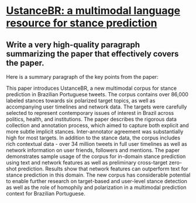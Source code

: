 # [UstanceBR: a multimodal language resource for stance prediction](https://arxiv.org/abs/2312.06374)

## Write a very high-quality paragraph summarizing the paper that effectively covers the paper.

 Here is a summary paragraph of the key points from the paper:

This paper introduces UstanceBR, a new multimodal corpus for stance prediction in Brazilian Portuguese tweets. The corpus contains over 86,000 labeled stances towards six polarized target topics, as well as accompanying user timelines and network data. The targets were carefully selected to represent contemporary issues of interest in Brazil across politics, health, and institutions. The paper describes the rigorous data collection and annotation process, which aimed to capture both explicit and more subtle implicit stances. Inter-annotator agreement was substantially high for most targets. In addition to the stance data, the corpus includes rich contextual data - over 34 million tweets in full user timelines as well as network information on user friends, followers and mentions. The paper demonstrates sample usage of the corpus for in-domain stance prediction using text and network features as well as preliminary cross-target zero-shot prediction. Results show that network features can outperform text for stance prediction in this domain. The new corpus has considerable potential to enable further research on target-based and user-level stance detection as well as the role of homophily and polarization in a multimodal prediction context for Brazilian Portuguese.
